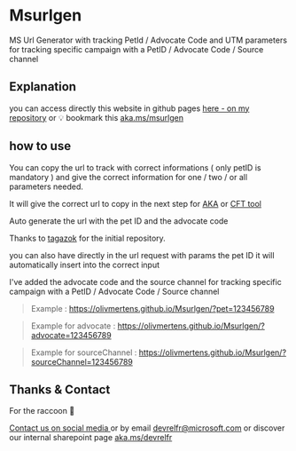 # Msurlgen 
MS Url Generator with tracking PetId / Advocate Code and UTM parameters for tracking specific campaign with a PetID / Advocate Code / Source channel

## Explanation

you can access directly this website in github pages  [here - on my repository](https://olivmertens.github.io/Msurlgen/) or 💡 bookmark this [aka.ms/msurlgen](https://aka.ms/msurlgen)

## how to use

You can copy the url to track with correct informations ( only petID is mandatory )
and give the correct information for one / two / or all parameters needed.

It will give the correct url to copy in the next step for [AKA](http://aka.ms/) or [CFT tool](https://aka.ms/contentfollowup)

Auto generate the url with the pet ID and the advocate code

Thanks to [tagazok](https://github.com/tagazok/msurlgen/commit/0d06160eaa1e1590bb5a34b7a598531936967a18) for the initial repository.

you can also have directly in the url request with params the pet ID it will automatically insert into the correct input

I've added the advocate code and the source channel for tracking specific campaign with a PetID / Advocate Code / Source channel

> Example : https://olivmertens.github.io/Msurlgen/?pet=123456789 

> Example for advocate : https://olivmertens.github.io/Msurlgen/?advocate=123456789

> Example for sourceChannel : https://olivmertens.github.io/Msurlgen/?sourceChannel=123456789

## Thanks & Contact

For the raccoon 🦝

[Contact us on social media ](https://linktr.ee/msdevfr) or by email [devrelfr@microsoft.com](mailto:devrelfr@microsoft.com) or discover our internal sharepoint page [aka.ms/devrelfr](https://aka.ms/devrelfr)
